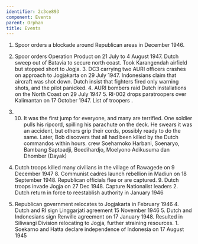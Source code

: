 ```yaml
---
identifier: 2c3ce893
component: Events
parent: Orphan 
title: Events
---
```

1.  Spoor orders a blockade around Republican areas in December 1946.

2.  Spoor orders Operation Product on 21 July to 4 August 1947. Dutch
    sweep out of Batavia to secure north coast. Took Karangendah
    airfield but stopped short to Jogja. 3. DC3 carrying two AURI
    officers crashes on approach to Jogjakarta on 29 July 1947.
    Indonesians claim that aircraft was shot down. Dutch insist that
    fighters fired only warning shots, and the pilot panicked. 4. AURI
    bombers raid Dutch installations on the North Coast on 29 July
    1947 5. RI-002 drops paratroopers over Kalimantan on 17
    October 1947. List of troopers .

3.  10. It was the first jump for everyone, and many are terrified. One
        soldier pulls his ripcord, spilling his parachute on the deck.
        He swears it was an accident, but others grip their cords,
        possibly ready to do the same. Later, Bob discovers that all had
        been killed by the Dutch commandos within hours. crew Soeharnoko
        Harbani, Soenaryo, Bambang Saptoadji, Boedihardjo, Moelyono
        Adikusuma dan Dhomber (Dayak)

4.  Dutch troops killed many civilians in the village of Rawagede on 9
    December 1947 8. Communist cadres launch rebellion in Madiun on 18
    September 1948. Republican officials flee or are captured. 9. Dutch
    troops invade Jogja on 27 Dec 1948. Capture Nationalist leaders 2.
    Dutch return in force to reestablish authority in January 1946

5.  Republican government relocates to Jogjakarta in February 1946 4.
    Dutch and RI sign Linggarjati agreement 15 November 1946 5. Dutch
    and Indonesians sign Renville agreement on 17 January 1948. Resulted
    in Siliwangi Division relocating to Jogja, further straining
    resources. 1. Soekarno and Hatta declare independence of Indonesia
    on 17 August 1945
